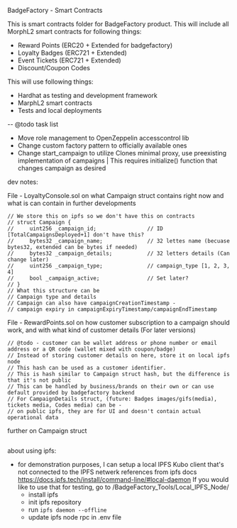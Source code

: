 BadgeFactory - Smart Contracts

This is smart contracts folder for BadgeFactory product.
This will include all MorphL2 smart contracts for following things:

- Reward Points (ERC20 + Extended for badgefactory)
- Loyalty Badges (ERC721 + Extended)
- Event Tickets (ERC721 + Extended)
- Discount/Coupon Codes

This will use following things:

- Hardhat as testing and development framework
- MarphL2 smart contracts
- Tests and local deployments

-- @todo task list

- Move role management to OpenZeppelin accesscontrol lib
- Change custom factory pattern to officially available ones
- Change start_campaign to utilize Clones minimal proxy, use preexisting implementation of campaigns | This requires initialize() function that changes campaign as desired

dev notes:

File - LoyaltyConsole.sol on what Campaign struct contains right now and what is can contain in further developments

```solidity
// We store this on ipfs so we don't have this on contracts
// struct Campaign {
//     uint256 _campaign_id;                // ID [TotalCampaignsDeployed+1] don't have this?
//     bytes32 _campaign_name;              // 32 lettes name (becuase bytes32, extended can be bytes if needed)
//     bytes32 _campaign_details;           // 32 letters details (Can change later)
//     uint256 _campaign_type;              // campaign_type [1, 2, 3, 4]
//     bool _campaign_active;               // Set later?
// }
// What this structure can be
// Campaign type and details
// Campaign can also have campaignCreationTimestamp -
// campaign expiry in campaignExpiryTimestamp/campaignEndTimestamp
```

File - RewardPoints.sol on how customer subscription to a campaign should work, and with what kind of customer details (For later versions)

```solidity
// @todo - customer can be wallet address or phone number or email address or a QR code (wallet mixed with coupon/badge)
// Instead of storing customer details on here, store it on local ipfs node
// This hash can be used as a customer identifier.
// This is hash similar to Campaign struct hash, but the difference is that it's not public
// This can be handled by business/brands on their own or can use default provided by badgefactory backend
// For CampaignDetails struct, (future: Badges images/gifs(media), tickets media, Codes media) can be -
// on public ipfs, they are for UI and doesn't contain actual operational data
```

further on Campaign struct

```solidity

```

about using ipfs:

- for demonstration purposes, I can setup a local IPFS Kubo client that's not connected to the IPFS netwerk
  references from ipfs docs
  https://docs.ipfs.tech/install/command-line/#local-daemon
  If you would like to use that for testing, go to /BadgeFactory_Tools/Local_IPFS_Node/
  - install ipfs
  - init ipfs repository
  - run `ipfs daemon --offline`
  - update ipfs node rpc in .env file

